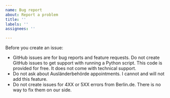 ```yaml
---
name: Bug report
about: Report a problem
title: ''
labels: ''
assignees: ''

---
```


Before you create an issue:

* GitHub issues are for bug reports and feature requests. Do not create GitHub issues to get support with running a Python script. This code is provided for free. It does not come with technical support.
* Do not ask about Ausländerbehörde appointments. I cannot and will not add this feature.
* Do not create issues for 4XX or 5XX errors from Berlin.de. There is no way to fix them on our side.
